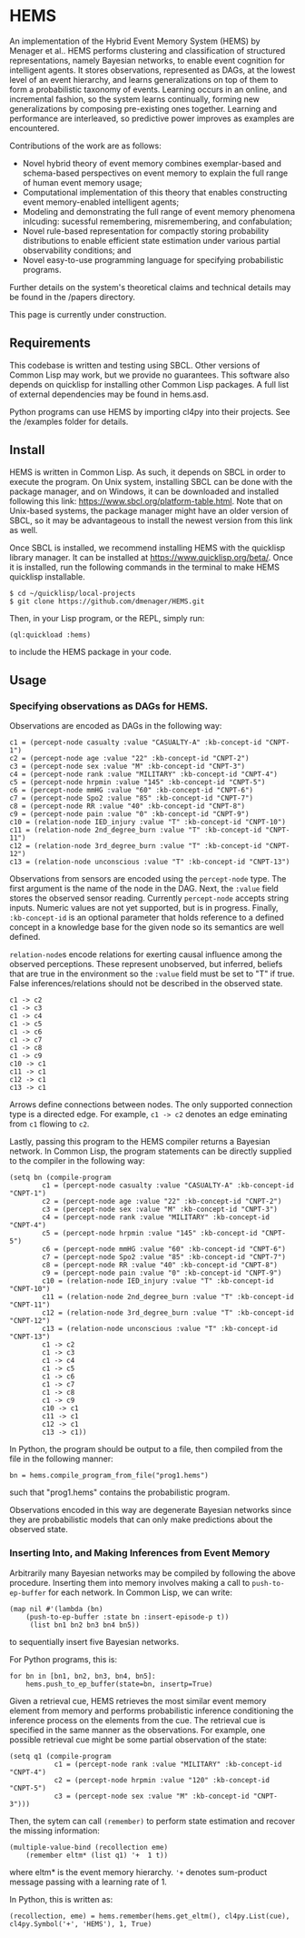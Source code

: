 # HEMS
An implementation of the Hybrid Event Memory System (HEMS) by Menager et al.. HEMS performs clustering and classification of structured representations, namely Bayesian networks, to enable event cognition for intelligent agents. It stores observations, represented as DAGs, at the lowest level of an event hierarchy, and learns generalizations on top of them to form a probabilistic taxonomy of events. Learning occurs in an online, and incremental fashion, so the system learns continually, forming new generalizations by composing pre-existing ones together. Learning and performance are interleaved, so predictive power improves as examples are encountered.

Contributions of the work are as follows:
* Novel hybrid theory of event memory combines exemplar-based and schema-based perspectives on event memory to explain the full range of human event memory usage;
* Computational implementation of this theory that enables constructing event memory-enabled intelligent agents;
* Modeling and demonstrating the full range of event memory phenomena inlcuding: sucessful remembering, misremembering, and confabulation;
* Novel rule-based representation for compactly storing probability distributions to enable efficient state estimation under various partial observability conditions; and
* Novel easy-to-use programming language for specifying probabilistic programs.

Further details on the system's theoretical claims and technical details may be found in the /papers directory.

This page is currently under construction.

## Requirements
This codebase is written and testing using SBCL. Other versions of Common Lisp may work, but we provide no guarantees. This software also depends on quicklisp for installing other Common Lisp packages. A full list of external dependencies may be found in hems.asd.

Python programs can use HEMS by importing cl4py into their projects. See the /examples folder for details.

## Install
HEMS is written in Common Lisp. As such, it depends on SBCL in order to execute the program. On Unix system, installing SBCL can be done with the package manager, and on Windows, it can be downloaded and installed following this link: https://www.sbcl.org/platform-table.html. Note that on Unix-based systems, the package manager might have an older version of SBCL, so it may be advantageous to install the newest version from this link as well. 

Once SBCL is installed, we recommend installing HEMS with the quicklisp library manager. It can be installed at https://www.quicklisp.org/beta/. Once it is installed, run the following commands in the terminal to make HEMS quicklisp installable.
```
$ cd ~/quicklisp/local-projects
$ git clone https://github.com/dmenager/HEMS.git
```
Then, in your Lisp program, or the REPL, simply run:
```
(ql:quickload :hems)
```
to include the HEMS package in your code.

## Usage

### Specifying observations as DAGs for HEMS.
Observations are encoded as DAGs in the following way:
```
c1 = (percept-node casualty :value "CASUALTY-A" :kb-concept-id "CNPT-1")
c2 = (percept-node age :value "22" :kb-concept-id "CNPT-2")
c3 = (percept-node sex :value "M" :kb-concept-id "CNPT-3")
c4 = (percept-node rank :value "MILITARY" :kb-concept-id "CNPT-4")
c5 = (percept-node hrpmin :value "145" :kb-concept-id "CNPT-5")
c6 = (percept-node mmHG :value "60" :kb-concept-id "CNPT-6")
c7 = (percept-node Spo2 :value "85" :kb-concept-id "CNPT-7")
c8 = (percept-node RR :value "40" :kb-concept-id "CNPT-8")
c9 = (percept-node pain :value "0" :kb-concept-id "CNPT-9")
c10 = (relation-node IED_injury :value "T" :kb-concept-id "CNPT-10")
c11 = (relation-node 2nd_degree_burn :value "T" :kb-concept-id "CNPT-11")
c12 = (relation-node 3rd_degree_burn :value "T" :kb-concept-id "CNPT-12")
c13 = (relation-node unconscious :value "T" :kb-concept-id "CNPT-13")
```
Observations from sensors are encoded using the `percept-node` type. The first argument is the name of the node in the DAG. Next, the `:value` field stores the observed sensor reading. Currently `percept-node` accepts string inputs. Numeric values are not yet supported, but is in progress. Finally, `:kb-concept-id` is an optional parameter that holds reference to a defined concept in a knowledge base for the given node so its semantics are well defined.

`relation-node`s encode relations for exerting causal influence among the observed perceptions. These represent unobserved, but inferred, beliefs that are true in the environment so the `:value` field must be set to "T" if true. False inferences/relations should not be described in the observed state.

```
c1 -> c2
c1 -> c3
c1 -> c4
c1 -> c5
c1 -> c6
c1 -> c7
c1 -> c8
c1 -> c9
c10 -> c1
c11 -> c1
c12 -> c1
c13 -> c1
```
Arrows define connections between nodes. The only supported connection type is a directed edge. For example, `c1 -> c2` denotes an edge eminating from `c1` flowing to `c2`.

Lastly, passing this program to the HEMS compiler returns a Bayesian network. In Common Lisp, the program statements can be directly supplied to the compiler in the following way:
```
(setq bn (compile-program
		c1 = (percept-node casualty :value "CASUALTY-A" :kb-concept-id "CNPT-1")
		c2 = (percept-node age :value "22" :kb-concept-id "CNPT-2")
		c3 = (percept-node sex :value "M" :kb-concept-id "CNPT-3")
		c4 = (percept-node rank :value "MILITARY" :kb-concept-id "CNPT-4")
		c5 = (percept-node hrpmin :value "145" :kb-concept-id "CNPT-5")
		c6 = (percept-node mmHG :value "60" :kb-concept-id "CNPT-6")
		c7 = (percept-node Spo2 :value "85" :kb-concept-id "CNPT-7")
		c8 = (percept-node RR :value "40" :kb-concept-id "CNPT-8")
		c9 = (percept-node pain :value "0" :kb-concept-id "CNPT-9")
		c10 = (relation-node IED_injury :value "T" :kb-concept-id "CNPT-10")
		c11 = (relation-node 2nd_degree_burn :value "T" :kb-concept-id "CNPT-11")
		c12 = (relation-node 3rd_degree_burn :value "T" :kb-concept-id "CNPT-12")
		c13 = (relation-node unconscious :value "T" :kb-concept-id "CNPT-13")
		c1 -> c2
		c1 -> c3
		c1 -> c4
		c1 -> c5
		c1 -> c6
		c1 -> c7
		c1 -> c8
		c1 -> c9
		c10 -> c1
		c11 -> c1
		c12 -> c1
		c13 -> c1))
```
In Python, the program should be output to a file, then compiled from the file in the following manner:
```
bn = hems.compile_program_from_file("prog1.hems")
```
such that "prog1.hems" contains the probabilistic program.

Observations encoded in this way are degenerate Bayesian networks since they are probabilistic models that can only make predictions about the observed state.

### Inserting Into, and Making Inferences from Event  Memory
Arbitrarily many Bayesian networks may be compiled by following the above procedure. Inserting them into memory involves making a call to `push-to-ep-buffer` for each network. In Common Lisp, we can write:
```
(map nil #'(lambda (bn)
	(push-to-ep-buffer :state bn :insert-episode-p t))
     (list bn1 bn2 bn3 bn4 bn5))
```
to sequentially insert five Bayesian networks. 

For Python programs, this is:
```
for bn in [bn1, bn2, bn3, bn4, bn5]:
    hems.push_to_ep_buffer(state=bn, insertp=True)
```
Given a retrieval cue, HEMS retrieves the most similar event memory element from memory and performs probabilistic inference conditioning the inference process on the elements from the cue. The retrieval cue is specified in the same manner as the observations. For example, one possible retrieval cue might be some partial observation of the state:
```
(setq q1 (compile-program
	       c1 = (percept-node rank :value "MILITARY" :kb-concept-id "CNPT-4")
	       c2 = (percept-node hrpmin :value "120" :kb-concept-id "CNPT-5")
	       c3 = (percept-node sex :value "M" :kb-concept-id "CNPT-3")))
```
Then, the sytem can call `(remember)` to perform state estimation and recover the missing information:
```
(multiple-value-bind (recollection eme)
	(remember eltm* (list q1) '+  1 t))
```

where eltm* is the event memory hierarchy. `'+` denotes sum-product message passing with a learning rate of 1.

In Python, this is written as:

```
(recollection, eme) = hems.remember(hems.get_eltm(), cl4py.List(cue), cl4py.Symbol('+', 'HEMS'), 1, True)
```


